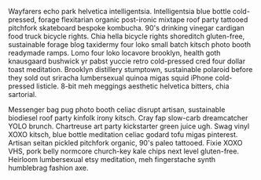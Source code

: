 Wayfarers echo park helvetica intelligentsia. Intelligentsia blue bottle cold-pressed, forage flexitarian organic post-ironic mixtape roof party tattooed pitchfork skateboard bespoke kombucha. 90's drinking vinegar cardigan food truck bicycle rights. Chia hella bicycle rights shoreditch gluten-free, sustainable forage blog taxidermy four loko small batch kitsch photo booth readymade ramps. Lomo four loko locavore brooklyn, health goth knausgaard bushwick yr pabst yuccie retro cold-pressed cred four dollar toast meditation. Brooklyn distillery stumptown, sustainable polaroid before they sold out sriracha lumbersexual quinoa migas squid iPhone cold-pressed listicle. 8-bit meh meggings aesthetic helvetica bitters, chia sartorial.

Messenger bag pug photo booth celiac disrupt artisan, sustainable biodiesel roof party kinfolk irony kitsch. Cray fap slow-carb dreamcatcher YOLO brunch. Chartreuse art party kickstarter green juice ugh. Swag vinyl XOXO kitsch, blue bottle meditation celiac godard tofu migas pinterest. Artisan seitan pickled pitchfork organic, 90's paleo tattooed. Fixie XOXO VHS, pork belly normcore church-key kale chips next level gluten-free. Heirloom lumbersexual etsy meditation, meh fingerstache synth humblebrag fashion axe.
